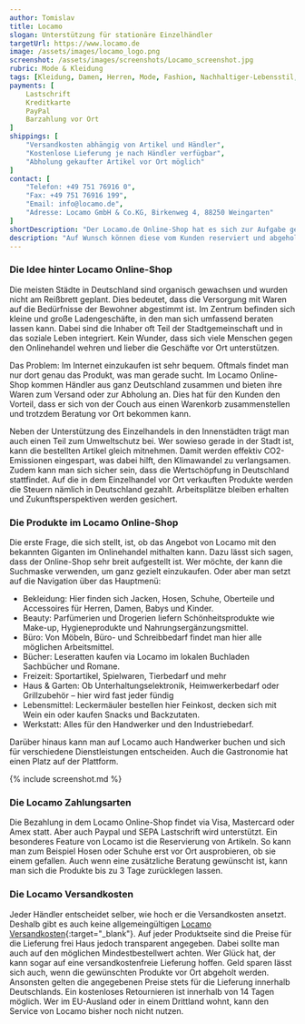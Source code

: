 ```yaml
---
author: Tomislav
title: Locamo
slogan: Unterstützung für stationäre Einzelhändler
targetUrl: https://www.locamo.de
image: /assets/images/locamo_logo.png
screenshot: /assets/images/screenshots/Locamo_screenshot.jpg
rubric: Mode & Kleidung
tags: [Kleidung, Damen, Herren, Mode, Fashion, Nachhaltiger-Lebensstil, Nachhaltigkeit]
payments: [
    Lastschrift
    Kreditkarte
    PayPal
    Barzahlung vor Ort
]
shippings: [
    "Versandkosten abhängig von Artikel und Händler",
    "Kostenlose Lieferung je nach Händler verfügbar",
    "Abholung gekaufter Artikel vor Ort möglich"
]
contact: [
    "Telefon: +49 751 76916 0",
    "Fax: +49 751 76916 199",
    "Email: info@locamo.de",
    "Adresse: Locamo GmbH & Co.KG, Birkenweg 4, 88250 Weingarten"
]
shortDescription: "Der Locamo.de Online-Shop hat es sich zur Aufgabe gesetzt, Off- und Onlinewelt miteinander zu vereinen. Die teilnehmenden Händler mit Ladengeschäft können auf der Plattform ihre Produkte inserieren."
description: "Auf Wunsch können diese vom Kunden reserviert und abgeholt werden. Damit stärkt das Unternehmen den lokalen Einzelhandel, ohne dass die Käufer auf den Komfort einer Onlinebestellung verzichten müssen."
---
```


### Die Idee hinter Locamo Online-Shop

Die meisten Städte in Deutschland sind organisch gewachsen und wurden nicht am Reißbrett geplant. Dies bedeutet, dass die Versorgung mit Waren auf die Bedürfnisse der Bewohner abgestimmt ist. Im Zentrum befinden sich kleine und große Ladengeschäfte, in den man sich umfassend beraten lassen kann. Dabei sind die Inhaber oft Teil der Stadtgemeinschaft und in das soziale Leben integriert. Kein Wunder, dass sich viele Menschen gegen den Onlinehandel wehren und lieber die Geschäfte vor Ort unterstützen.

Das Problem: Im Internet einzukaufen ist sehr bequem. Oftmals findet man nur dort genau das Produkt, was man gerade sucht. Im Locamo Online-Shop kommen Händler aus ganz Deutschland zusammen und bieten ihre Waren zum Versand oder zur Abholung an. Dies hat für den Kunden den Vorteil, dass er sich von der Couch aus einen Warenkorb zusammenstellen und trotzdem Beratung vor Ort bekommen kann. 

Neben der Unterstützung des Einzelhandels in den Innenstädten trägt man auch einen Teil zum Umweltschutz bei. Wer sowieso gerade in der Stadt ist, kann die bestellten Artikel gleich mitnehmen. Damit werden effektiv CO2-Emissionen eingespart, was dabei hilft, den Klimawandel zu verlangsamen. Zudem kann man sich sicher sein, dass die Wertschöpfung in Deutschland stattfindet. Auf die in dem Einzelhandel vor Ort verkauften Produkte werden die Steuern nämlich in Deutschland gezahlt. Arbeitsplätze bleiben erhalten und Zukunftsperspektiven werden gesichert.

### Die Produkte im Locamo Online-Shop

Die erste Frage, die sich stellt, ist, ob das Angebot von Locamo mit den bekannten Giganten im Onlinehandel mithalten kann. Dazu lässt sich sagen, dass der Online-Shop sehr breit aufgestellt ist. Wer möchte, der kann die Suchmaske verwenden, um ganz gezielt einzukaufen. Oder aber man setzt auf die Navigation über das Hauptmenü:

* Bekleidung: Hier finden sich Jacken, Hosen, Schuhe, Oberteile und Accessoires für Herren, Damen, Babys und Kinder.
* Beauty: Parfümerien und Drogerien liefern Schönheitsprodukte wie Make-up, Hygieneprodukte und Nahrungsergänzungsmittel.
* Büro: Von Möbeln, Büro- und Schreibbedarf findet man hier alle möglichen Arbeitsmittel.
* Bücher: Leseratten kaufen via Locamo im lokalen Buchladen Sachbücher und Romane.
* Freizeit: Sportartikel, Spielwaren, Tierbedarf und mehr
* Haus & Garten: Ob Unterhaltungselektronik, Heimwerkerbedarf oder Grillzubehör – hier wird fast jeder fündig
* Lebensmittel: Leckermäuler bestellen hier Feinkost, decken sich mit Wein ein oder kaufen Snacks und Backzutaten.
* Werkstatt: Alles für den Handwerker und den Industriebedarf.

Darüber hinaus kann man auf Locamo auch Handwerker buchen und sich für verschiedene Dienstleistungen entscheiden. Auch die Gastronomie hat einen Platz auf der Plattform.

{% include screenshot.md %}

### Die Locamo Zahlungsarten

Die Bezahlung in dem Locamo Online-Shop findet via Visa, Mastercard oder Amex statt. Aber auch Paypal und SEPA Lastschrift wird unterstützt. Ein besonderes Feature von Locamo ist die Reservierung von Artikeln. So kann man zum Beispiel Hosen oder Schuhe erst vor Ort ausprobieren, ob sie einem gefallen. Auch wenn eine zusätzliche Beratung gewünscht ist, kann man sich die Produkte bis zu 3 Tage zurücklegen lassen. 

### Die Locamo Versandkosten

Jeder Händler entscheidet selber, wie hoch er die Versandkosten ansetzt. Deshalb gibt es auch keine allgemeingültigen [Locamo Versandkosten](https://www.locamo.de/versandkosten-lieferung){:target="_blank"}. Auf jeder Produktseite sind die Preise für die Lieferung frei Haus jedoch transparent angegeben. Dabei sollte man auch auf den möglichen Mindestbestellwert achten. Wer Glück hat, der kann sogar auf eine versandkostenfreie Lieferung hoffen. Geld sparen lässt sich auch, wenn die gewünschten Produkte vor Ort abgeholt werden. Ansonsten gelten die angegebenen Preise stets für die Lieferung innerhalb Deutschlands. Ein kostenloses Retournieren ist innerhalb von 14 Tagen möglich. Wer im EU-Ausland oder in einem Drittland wohnt, kann den Service von Locamo bisher noch nicht nutzen.